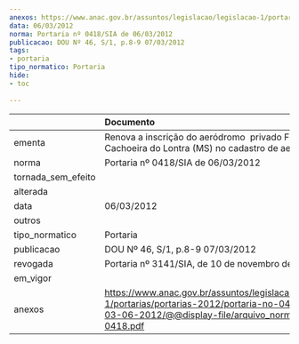 ```yaml
---
anexos: https://www.anac.gov.br/assuntos/legislacao/legislacao-1/portarias/portarias-2012/portaria-no-0418-sia-de-03-06-2012/@@display-file/arquivo_norma/PA2012-0418.pdf
data: 06/03/2012
norma: Portaria nº 0418/SIA de 06/03/2012
publicacao: DOU Nº 46, S/1, p.8-9 07/03/2012
tags:
- portaria
tipo_normatico: Portaria
hide: 
- toc 
 
---
```


|                    | Documento                                                                                                                                                         |
|:-------------------|:------------------------------------------------------------------------------------------------------------------------------------------------------------------|
| ementa             | Renova a inscrição do aeródromo  privado Fazenda Cachoeira do Lontra (MS) no cadastro de aeródromos.                                                              |
| norma              | Portaria nº 0418/SIA de 06/03/2012                                                                                                                                |
| tornada_sem_efeito |                                                                                                                                                                   |
| alterada           |                                                                                                                                                                   |
| data               | 06/03/2012                                                                                                                                                        |
| outros             |                                                                                                                                                                   |
| tipo_normatico     | Portaria                                                                                                                                                          |
| publicacao         | DOU Nº 46, S/1, p.8-9 07/03/2012                                                                                                                                  |
| revogada           | Portaria nº 3141/SIA, de 10 de novembro de 2016.                                                                                                                  |
| em_vigor           |                                                                                                                                                                   |
| anexos             | https://www.anac.gov.br/assuntos/legislacao/legislacao-1/portarias/portarias-2012/portaria-no-0418-sia-de-03-06-2012/@@display-file/arquivo_norma/PA2012-0418.pdf |